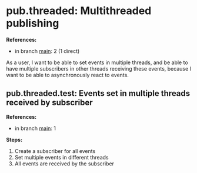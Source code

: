 # pub.threaded: Multithreaded publishing

**References:**

- in branch [main](https://github.com/mhatzl/evident/tree/main): 2 (1 direct)

As a user, I want to be able to set events in multiple threads, and be able to have multiple subscribers in other threads receiving these events, because I want to be able to asynchronously react to events.

## pub.threaded.test: Events set in multiple threads received by subscriber

**References:**

- in branch [main](https://github.com/mhatzl/evident/tree/main): 1

**Steps:**

1. Create a subscriber for all events
1. Set multiple events in different threads
1. All events are received by the subscriber
